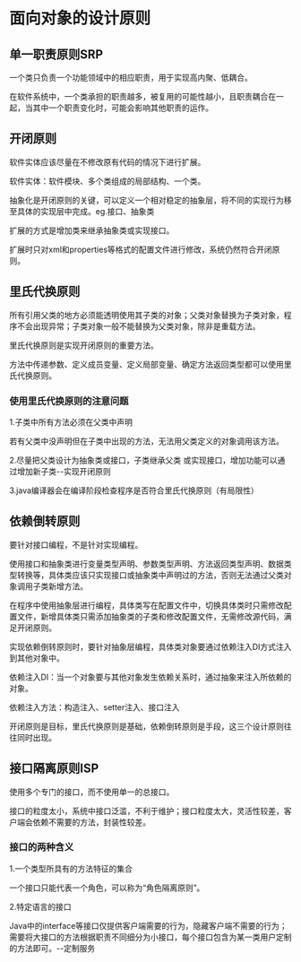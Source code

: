 # 面向对象的设计原则

## 单一职责原则SRP

一个类只负责一个功能领域中的相应职责，用于实现高内聚、低耦合。

在软件系统中，一个类承担的职责越多，被复用的可能性越小，且职责耦合在一起，当其中一个职责变化时，可能会影响其他职责的运作。

## 开闭原则

软件实体应该尽量在不修改原有代码的情况下进行扩展。

软件实体：软件模块、多个类组成的局部结构、一个类。

抽象化是开闭原则的关键，可以定义一个相对稳定的抽象层，将不同的实现行为移至具体的实现层中完成。eg.接口、抽象类

扩展的方式是增加类来继承抽象类或实现接口。

扩展时只对xml和properties等格式的配置文件进行修改，系统仍然符合开闭原则。

## 里氏代换原则

所有引用父类的地方必须能透明使用其子类的对象；父类对象替换为子类对象，程序不会出现异常；子类对象一般不能替换为父类对象，除非是重载方法。

里氏代换原则是实现开闭原则的重要方法。

方法中传递参数、定义成员变量、定义局部变量、确定方法返回类型都可以使用里氏代换原则。

### 使用里氏代换原则的注意问题

1.子类中所有方法必须在父类中声明

若有父类中没声明但在子类中出现的方法，无法用父类定义的对象调用该方法。

2.尽量把父类设计为抽象类或接口，子类继承父类 或实现接口，增加功能可以通过增加新子类--实现开闭原则

3.java编译器会在编译阶段检查程序是否符合里氏代换原则（有局限性）

## 依赖倒转原则

要针对接口编程，不是针对实现编程。

使用接口和抽象类进行变量类型声明、参数类型声明、方法返回类型声明、数据类型转换等，具体类应该只实现接口或抽象类中声明过的方法，否则无法通过父类对象调用子类新增方法。

在程序中使用抽象层进行编程，具体类写在配置文件中，切换具体类时只需修改配置文件，新增具体类只需添加抽象类的子类和修改配置文件，无需修改源代码，满足开闭原则。

实现依赖倒转原则时，要针对抽象层编程，具体类对象要通过依赖注入DI方式注入到其他对象中。

依赖注入DI：当一个对象要与其他对象发生依赖关系时，通过抽象来注入所依赖的对象。

依赖注入方法：构造注入、setter注入、接口注入

开闭原则是目标，里氏代换原则是基础，依赖倒转原则是手段，这三个设计原则往往同时出现。

## 接口隔离原则ISP

使用多个专门的接口，而不使用单一的总接口。

接口的粒度太小，系统中接口泛滥，不利于维护；接口粒度太大，灵活性较差，客户端会依赖不需要的方法，封装性较差。

### 接口的两种含义

1.一个类型所具有的方法特征的集合

一个接口只能代表一个角色，可以称为“角色隔离原则”。

2.特定语言的接口

Java中的interface等接口仅提供客户端需要的行为，隐藏客户端不需要的行为；需要将大接口的方法根据职责不同细分为小接口，每个接口包含为某一类用户定制的方法即可。--定制服务

